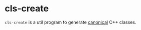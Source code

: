 # cls-create

`cls-create` is a util program to generate [canonical](https://www.francescmm.com/orthodox-canonical-class-form/) C++ classes.
